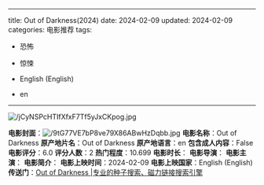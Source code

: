
---
title: Out of Darkness(2024)
date: 2024-02-09
updated: 2024-02-09
categories: 电影推荐
tags:

- 恐怖
- 惊悚

- English (English)
- en
---

<img src="https://image.tmdb.org/t/p/original/jCyNSPcHTIfXfxF7Tf5yJxCKpog.jpg" alt="/jCyNSPcHTIfXfxF7Tf5yJxCKpog.jpg" title="/jCyNSPcHTIfXfxF7Tf5yJxCKpog.jpg">

**电影封面**：<img src="https://image.tmdb.org/t/p/w200/9tG77VE7bP8ve79X86ABwHzDqbb.jpg" alt="/9tG77VE7bP8ve79X86ABwHzDqbb.jpg" title="/9tG77VE7bP8ve79X86ABwHzDqbb.jpg">
**电影名称**：Out of Darkness
**原产地片名**：Out of Darkness
**原产地语言**：en
**包含成人内容**：False
**电影评分**：6.0
**评分人数**：2
**热门程度**：10.699
**电影时长**：
**电影导演**：
**电影主演**：
**电影简介**：
**电影上映时间**：2024-02-09
**电影上映国家**：English (English)
**传送门**：[Out of Darkness |专业的种子搜索、磁力链接搜索引擎](https://movie.amd794.com:2083/?search=Out%20of%20Darkness&ordering=&mode=match_phrase&page_size=10&page=1)

